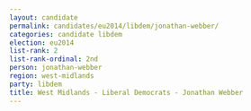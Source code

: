```yaml
---
layout: candidate
permalink: candidates/eu2014/libdem/jonathan-webber/
categories: candidate libdem
election: eu2014
list-rank: 2
list-rank-ordinal: 2nd
person: jonathan-webber
region: west-midlands
party: libdem
title: West Midlands - Liberal Democrats - Jonathan Webber
---
```

